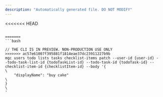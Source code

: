 ```yaml
---
description: "Automatically generated file. DO NOT MODIFY"
---
```


<<<<<<< HEAD
```cli

=======
```bash

// THE CLI IS IN PREVIEW. NON-PRODUCTION USE ONLY
>>>>>>> ac57e61007f395881f1814eae37dc23911227b9b
mgc users todo lists tasks checklist-items patch --user-id {user-id} --todo-task-list-id {todoTaskList-id} --todo-task-id {todoTask-id} --checklist-item-id {checklistItem-id} --body '{\
    "displayName": "buy cake"\
}\
'

```
